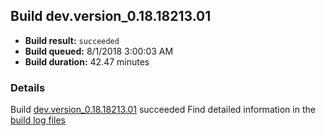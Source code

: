 ## Build dev.version_0.18.18213.01
- **Build result:** `succeeded`
- **Build queued:** 8/1/2018 3:00:03 AM
- **Build duration:** 42.47 minutes
### Details
Build [dev.version_0.18.18213.01](https://winappstudio.visualstudio.com/web/build.aspx?pcguid=a4ef43be-68ce-4195-a619-079b4d9834c2&builduri=vstfs%3a%2f%2f%2fBuild%2fBuild%2f26083) succeeded
Find detailed information in the [build log files](https://uwpctdiags.blob.core.windows.net/buildlogs/dev.version_0.18.18213.01_logs.zip)
